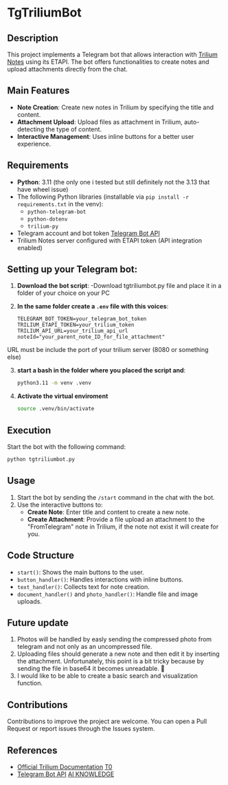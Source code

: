 # TgTriliumBot

## Description
This project implements a Telegram bot that allows interaction with [Trilium Notes](https://github.com/zadam/trilium) using its ETAPI. The bot offers functionalities to create notes and upload attachments directly from the chat.

## Main Features
- **Note Creation**: Create new notes in Trilium by specifying the title and content.
- **Attachment Upload**: Upload files as attachment in Trilium, auto-detecting the type of content.
- **Interactive Management**: Uses inline buttons for a better user experience.

## Requirements
- **Python**: 3.11 (the only one i tested but still definitely not the 3.13 that have wheel issue)
- The following Python libraries (installable via `pip install -r requirements.txt` in the venv):
  - `python-telegram-bot`
  - `python-dotenv`
  - `trilium-py`
- Telegram account and bot token [Telegram Bot API](https://core.telegram.org/bots#botfather)
- Trilium Notes server configured with ETAPI token (API integration enabled)

## Setting up your Telegram bot:

1. **Download the bot script**:
   -Download tgtriliumbot.py file and place it in a folder of your choice on your PC

2. **In the same folder create a `.env` file with this voices**:
   ```dotenv
   TELEGRAM_BOT_TOKEN=your_telegram_bot_token
   TRILIUM_ETAPI_TOKEN=your_trilium_token
   TRILIUM_API_URL=your_trilium_api_url
   noteId="your_parent_note_ID_for_file_attachment"
   ```
URL must be include the port of your trilium server (8080 or something else)

3. **start a bash in the folder where you placed the script and**:
   ```bash
   python3.11 -m venv .venv
   ```
   
4. **Activate the virtual enviroment**
   ```bash
   source .venv/bin/activate
   ```
## Execution
Start the bot with the following command:
```bash
python tgtriliumbot.py
```

## Usage
1. Start the bot by sending the `/start` command in the chat with the bot.
2. Use the interactive buttons to:
   - **Create Note**: Enter title and content to create a new note.
   - **Create Attachment**: Provide a file upload an attachment to the "FromTelegram" note in Trilium, if the note not exist it will create for you.

## Code Structure
- `start()`: Shows the main buttons to the user.
- `button_handler()`: Handles interactions with inline buttons.
- `text_handler()`: Collects text for note creation.
- `document_handler()` and `photo_handler()`: Handle file and image uploads.

## Future update
1. Photos will be handled by easly sending the compressed photo from telegram and not only as an uncompressed file.
2. Uploading files should generate a new note and then edit it by inserting the attachment. Unfortunately, this point is a bit tricky because by sending the file in base64 it becomes unreadable. 🤨
3. I would like to be able to create a basic search and visualization function.

## Contributions
Contributions to improve the project are welcome. You can open a Pull Request or report issues through the Issues system.

## References
- [Official Trilium Documentation](https://github.com/zadam/trilium) [T0]({})
- [Telegram Bot API](https://core.telegram.org/bots#botfather) [AI KNOWLEDGE]({})
```

